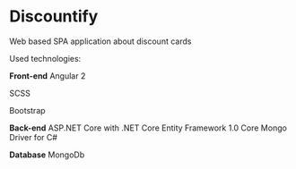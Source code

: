 # Discountify

Web based SPA application about discount cards

Used technologies:

**Front-end**
Angular 2

SCSS

Bootstrap

**Back-end**
ASP.NET Core with .NET Core
Entity Framework 1.0 Core
Mongo Driver for C#

**Database**
MongoDb
